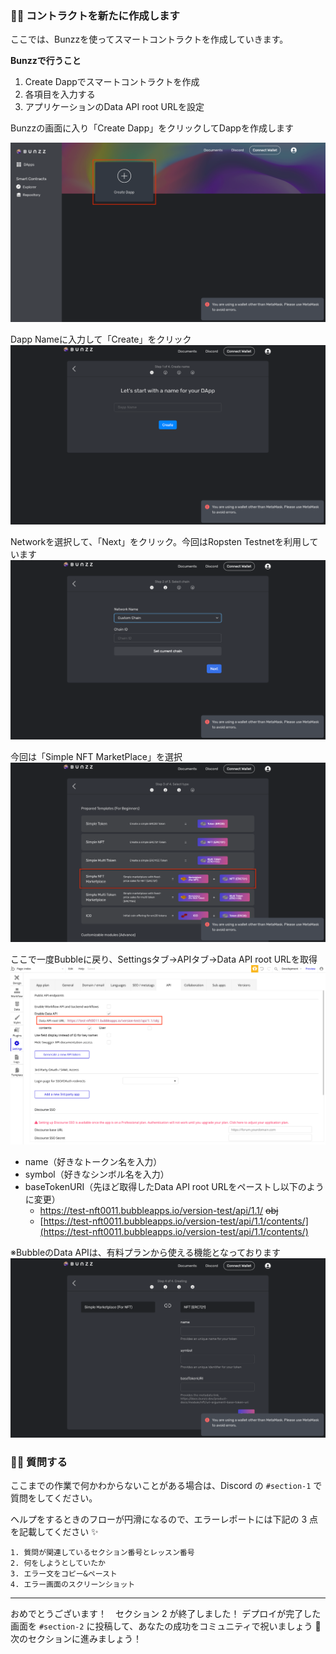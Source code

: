 ### 👩‍💻 コントラクトを新たに作成します

ここでは、Bunzzを使ってスマートコントラクトを作成していきます。

**Bunzzで行うこと**

1.  Create Dappでスマートコントラクトを作成
2.  各項目を入力する
3.  アプリケーションのData API root URLを設定


Bunzzの画面に入り「Create Dapp」をクリックしてDappを作成します

![](/public/images/99-NFT-MarketPlace/section-2/2_1_1.png)

Dapp Nameに入力して「Create」をクリック
![](/public/images/99-NFT-MarketPlace/section-2/2_1_2.png)


Networkを選択して、「Next」をクリック。今回はRopsten Testnetを利用しています
![](/public/images/99-NFT-MarketPlace/section-2/2_1_3.png)


今回は「Simple NFT MarketPlace」を選択
![](/public/images/99-NFT-MarketPlace/section-2/2_1_4.png)


ここで一度Bubbleに戻り、Settingsタブ→APIタブ→Data API root URLを取得
![](/public/images/99-NFT-MarketPlace/section-2/2_1_5.png)


*   name（好きなトークン名を入力）
*   symbol（好きなシンボル名を入力）
*   baseTokenURI（先ほど取得したData API root URLをペーストし以下のように変更）
    *   https://test-nft0011.bubbleapps.io/version-test/api/1.1/ ~~obj~~
    *   [https://test-nft0011.bubbleapps.io/version-test/api/1.1/contents/](https://test-nft0011.bubbleapps.io/version-test/api/1.1/contents/)

※BubbleのData APIは、有料プランから使える機能となっております
![](/public/images/99-NFT-MarketPlace/section-2/2_1_6.png)


### 🙋‍♂️ 質問する

ここまでの作業で何かわからないことがある場合は、Discord の `#section-1` で質問をしてください。

ヘルプをするときのフローが円滑になるので、エラーレポートには下記の 3 点を記載してください ✨

    1. 質問が関連しているセクション番号とレッスン番号
    2. 何をしようとしていたか
    3. エラー文をコピー&ペースト
    4. エラー画面のスクリーンショット
    

* * *

おめでとうございます！　セクション 2 が終了しました！
デプロイが完了した画面を `#section-2` に投稿して、あなたの成功をコミュニティで祝いましょう 🎉
次のセクションに進みましょう！

